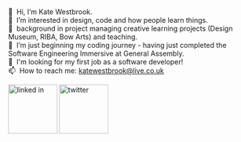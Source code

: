  <br />👋&nbsp; Hi, I’m Kate Westbrook.
 <br />👀&nbsp; I’m interested in design, code and how people learn things.
 <br />💪&nbsp; background in project managing creative learning projects (Design Museum, RIBA, Bow Arts) and teaching.
 <br />🌱 &nbsp;I’m just beginning my coding journey - having just completed the Software Engineering Immersive at General Assembly.
 <br />🌻&nbsp;  I'm looking for my first job as a software developer!
 <br />📫&nbsp; How to reach me: katewestbrook@live.co.uk
<p> <a href="https://www.linkedin.com/in/katewestbrook/"><img src="https://image.flaticon.com/icons/png/512/179/179330.png" alt="linked in" width="100px"></a> <a href="https://twitter.com/codegoggles"><img src="https://image.flaticon.com/icons/png/512/179/179342.png" alt="twitter" width="100px"></a>
</p>
